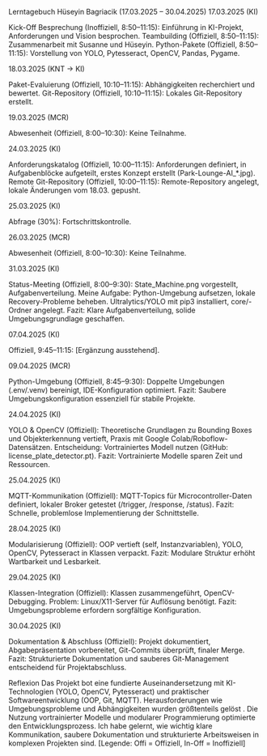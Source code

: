 Lerntagebuch Hüseyin Bagriacik (17.03.2025 – 30.04.2025)
17.03.2025 (KI)

Kick-Off Besprechung (Inoffiziell, 8:50–11:15): Einführung in KI-Projekt, Anforderungen und Vision besprochen.
Teambuilding (Offiziell, 8:50–11:15): Zusammenarbeit mit Susanne und Hüseyin.
Python-Pakete (Offiziell, 8:50–11:15): Vorstellung von YOLO, Pytesseract, OpenCV, Pandas, Pygame.

18.03.2025 (KNT → KI)

Paket-Evaluierung (Offiziell, 10:10–11:15): Abhängigkeiten recherchiert und bewertet.
Git-Repository (Offiziell, 10:10–11:15): Lokales Git-Repository erstellt.

19.03.2025 (MCR)

Abwesenheit (Offiziell, 8:00–10:30): Keine Teilnahme.

24.03.2025 (KI)

Anforderungskatalog (Offiziell, 10:00–11:15): Anforderungen definiert, in Aufgabenblöcke aufgeteilt, erstes Konzept erstellt (Park-Lounge-AI_*.jpg).
Remote Git-Repository (Offiziell, 10:00–11:15): Remote-Repository angelegt, lokale Änderungen vom 18.03. gepusht.

25.03.2025 (KI)

Abfrage (30%): Fortschrittskontrolle.

26.03.2025 (MCR)

Abwesenheit (Offiziell, 8:00–10:30): Keine Teilnahme.

31.03.2025 (KI)

Status-Meeting (Offiziell, 8:00–9:30): State_Machine.png vorgestellt, Aufgabenverteilung. Meine Aufgabe: Python-Umgebung aufsetzen, lokale Recovery-Probleme beheben. Ultralytics/YOLO mit pip3 installiert, core/-Ordner angelegt.
Fazit: Klare Aufgabenverteilung, solide Umgebungsgrundlage geschaffen.

07.04.2025 (KI)

Offiziell, 9:45–11:15: [Ergänzung ausstehend].

09.04.2025 (MCR)

Python-Umgebung (Offiziell, 8:45–9:30): Doppelte Umgebungen (.env/.venv) bereinigt, IDE-Konfiguration optimiert.
Fazit: Saubere Umgebungskonfiguration essenziell für stabile Projekte.

24.04.2025 (KI)

YOLO & OpenCV (Offiziell): Theoretische Grundlagen zu Bounding Boxes und Objekterkennung vertieft, Praxis mit Google Colab/Roboflow-Datensätzen. Entscheidung: Vortrainiertes Modell nutzen (GitHub: license_plate_detector.pt).
Fazit: Vortrainierte Modelle sparen Zeit und Ressourcen.

25.04.2025 (KI)

MQTT-Kommunikation (Offiziell): MQTT-Topics für Microcontroller-Daten definiert, lokaler Broker getestet (/trigger, /response, /status).
Fazit: Schnelle, problemlose Implementierung der Schnittstelle.

28.04.2025 (KI)

Modularisierung (Offiziell): OOP vertieft (self, Instanzvariablen), YOLO, OpenCV, Pytesseract in Klassen verpackt.
Fazit: Modulare Struktur erhöht Wartbarkeit und Lesbarkeit.

29.04.2025 (KI)

Klassen-Integration (Offiziell): Klassen zusammengeführt, OpenCV-Debugging. Problem: Linux/X11-Server für Auflösung benötigt.
Fazit: Umgebungsprobleme erfordern sorgfältige Konfiguration.

30.04.2025 (KI)

Dokumentation & Abschluss (Offiziell): Projekt dokumentiert, Abgabepräsentation vorbereitet, Git-Commits überprüft, finaler Merge.
Fazit: Strukturierte Dokumentation und sauberes Git-Management entscheidend für Projektabschluss.

Reflexion
Das Projekt bot eine fundierte Auseinandersetzung mit KI-Technologien (YOLO, OpenCV, Pytesseract) und praktischer Softwareentwicklung (OOP, Git, MQTT). Herausforderungen wie Umgebungsprobleme und Abhängigkeiten wurden größtenteils gelöst   . Die Nutzung vortrainierter Modelle und modularer Programmierung optimierte den Entwicklungsprozess. Ich habe gelernt, wie wichtig klare Kommunikation, saubere Dokumentation und strukturierte Arbeitsweisen in komplexen Projekten sind.
[Legende: Offi = Offiziell, In-Off = Inoffiziell]
